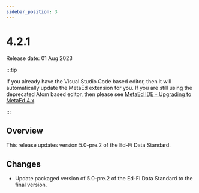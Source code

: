 ```yaml
---
sidebar_position: 3
---
```


# 4.2.1

Release date: 01 Aug 2023

:::tip

If you already have the Visual Studio Code based editor, then it will
automatically update the MetaEd extension for you. If you are still using the
deprecated Atom based editor, then please see [MetaEd IDE - Upgrading to MetaEd
4.x](../ide-user-guide/upgrading-to-metaed-4x.md).

:::

## Overview

This release updates version 5.0-pre.2 of the Ed-Fi Data Standard.

## Changes

* Update packaged version of 5.0-pre.2 of the Ed-Fi Data Standard to the final
  version.
